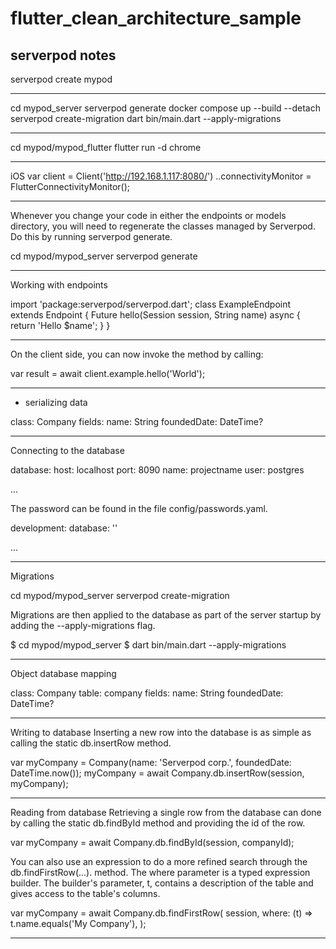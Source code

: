 # flutter_clean_architecture_sample


## serverpod notes

serverpod create mypod

----------------------------

cd mypod_server
serverpod generate
docker compose up --build --detach
serverpod create-migration
dart bin/main.dart --apply-migrations

----------------------------

cd mypod/mypod_flutter
flutter run -d chrome

----------------------------

iOS
var client = Client('http://192.168.1.117:8080/')
..connectivityMonitor = FlutterConnectivityMonitor();
  
----------------------------

Whenever you change your code in either the endpoints or models directory, you will need to regenerate the classes managed by Serverpod.
Do this by running serverpod generate.

cd mypod/mypod_server
serverpod generate

----------------------------

Working with endpoints

import 'package:serverpod/serverpod.dart';
class ExampleEndpoint extends Endpoint {
Future<String> hello(Session session, String name) async {
return 'Hello $name';
}
}

----------------------------

On the client side, you can now invoke the method by calling:

var result = await client.example.hello('World');

----------------------------

- serializing data

class: Company
fields:
name: String
foundedDate: DateTime?
  
----------------------------

Connecting to the database

database:
host: localhost
port: 8090
name: projectname
user: postgres

...



The password can be found in the file config/passwords.yaml.

development:
database: '<MY DATABASE PASSWORD>'

...


----------------------------

Migrations

cd mypod/mypod_server
serverpod create-migration


Migrations are then applied to the database as part of the server startup by adding the --apply-migrations flag.

$ cd mypod/mypod_server
$ dart bin/main.dart --apply-migrations
  
----------------------------

Object database mapping

class: Company
table: company
fields:
name: String
foundedDate: DateTime?
  
-----------------------------

Writing to database
Inserting a new row into the database is as simple as calling the static db.insertRow method.

var myCompany = Company(name: 'Serverpod corp.', foundedDate: DateTime.now());
myCompany = await Company.db.insertRow(session, myCompany);


-----------------------------

Reading from database
Retrieving a single row from the database can done by calling the static db.findById method and providing the id of the row.

var myCompany = await Company.db.findById(session, companyId);

You can also use an expression to do a more refined search through the db.findFirstRow(...). method. The where parameter is a typed expression builder. The builder's parameter, t, contains a description of the table and gives access to the table's columns.

var myCompany = await Company.db.findFirstRow(
session,
where: (t) => t.name.equals('My Company'),
);


-----------------------------



